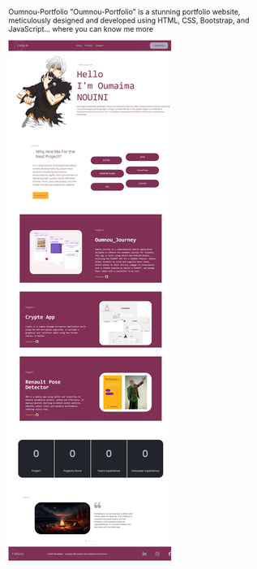 Oumnou-Portfolio
"Oumnou-Portfolio" is a stunning portfolio website, meticulously designed and developed using HTML, CSS, Bootstrap, and JavaScript... where you can know me more

!["version 1"](bg/portfolio_img_v1.jpeg)

